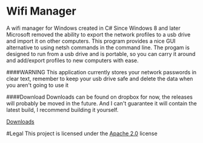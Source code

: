 # Wifi Manager
A wifi manager for Windows created in C#
Since Windows 8 and later Microsoft removed the ability to export the network profiles to a usb drive
and import it on other computers.
This program provides a nice GUI alternative to using netsh commands in the command line.
The progam is designed to run from a usb drive and is portable, so you can carry it around and
add/export profiles to new computers with ease.

####WARNING
This application currently stores your network passwords in clear text,
remember to keep your usb drive safe and delete the data when you aren't going to use it

####Download
Downloads can be found on dropbox for now, the releases will probably be moved in the future. And I can't
guarantee it will contain the latest build, I recommend building it yourself.

[Downloads](https://bit.ly/Faylite-WifiManager)

#Legal
This project is licensed under the [Apache 2.0](https://www.apache.org/licenses/LICENSE-2.0.txt) license
